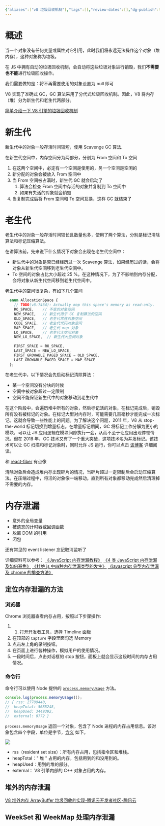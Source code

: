 ```yaml
---
{"aliases":["v8 垃圾回收机制"],"tags":[],"review-dates":[],"dg-publish":true,"date-created":"2023-07-26-Wed, 2:09:21 pm","date-modified":"2023-09-03-Sun, 8:08:44 pm","permalink":"/programming/front-end/browser-core/garbage-collecion/","dgPassFrontmatter":true}
---
```



# 概述

当一个对象没有任何变量或属性对它引用，此时我们将永远无法操作这个对象（堆内存），这种对象称为垃圾。

在 JS 中拥有自动的垃圾回收机制，会自动将这些垃圾对象进行销毁，我们**不需要也不能**进行垃圾回收操作。

我们需要做的是：将不再需要使用的对象设置为 null 即可

V8 实现了准确式 GC，GC 算法采用了分代式垃圾回收机制。因此，V8 将内存（堆）分为新生代和老生代两部分。

[简单介绍一下 V8 引擎的垃圾回收机制](https://github.com/CavsZhouyou/Front-End-Interview-Notebook/blob/master/JavaScript/JavaScript.md#80-%E7%AE%80%E5%8D%95%E4%BB%8B%E7%BB%8D%E4%B8%80%E4%B8%8B-v8-%E5%BC%95%E6%93%8E%E7%9A%84%E5%9E%83%E5%9C%BE%E5%9B%9E%E6%94%B6%E6%9C%BA%E5%88%B6)

# 新生代

新生代中的对象一般存活时间较短，使用 Scavenge GC 算法.

在新生代空间中，内存空间分为两部分，分别为 From 空间和 To 空间

1. 在这两个空间中，必定有一个空间是使用的，另一个空间是空闲的
2. 新分配的对象会被放入 From 空间中
3. 当 From 空间被占满时，新生代 GC 就会启动了
	1. 算法会检查 From 空间中存活的对象并复制到 To 空间中
	2. 如果有失活的对象就会销毁
4. 当复制完成后将 From 空间和 To 空间互换，这样 GC 就结束了

# 老生代

老生代中的对象一般存活时间较长且数量也多，使用了两个算法，分别是标记清除算法和标记压缩算法。

在讲算法前，先来说下什么情况下对象会出现在老生代空间中：

- 新生代中的对象是否已经经历过一次 Scavenge 算法，如果经历过的话，会将对象从新生代空间移到老生代空间中。
- To 空间的对象占比大小超过 25 %。在这种情况下，为了不影响到内存分配，会将对象从新生代空间移到老生代空间中。

老生代中的空间很复杂，有如下几个空间

```js
  enum AllocationSpace {
    // TODO(v8:7464): Actually map this space's memory as read-only.
    RO_SPACE,    // 不变的对象空间
    NEW_SPACE,   // 新生代用于 GC 复制算法的空间
    OLD_SPACE,   // 老生代常驻对象空间
    CODE_SPACE,  // 老生代代码对象空间
    MAP_SPACE,   // 老生代 map 对象
    LO_SPACE,    // 老生代大空间对象
    NEW_LO_SPACE,  // 新生代大空间对象
  
    FIRST_SPACE = RO_SPACE,
    LAST_SPACE = NEW_LO_SPACE,
    FIRST_GROWABLE_PAGED_SPACE = OLD_SPACE,
    LAST_GROWABLE_PAGED_SPACE = MAP_SPACE
  };
```

在老生代中，以下情况会先启动标记清除算法：

+ 某一个空间没有分块的时候
+ 空间中被对象超过一定限制
+ 空间不能保证新生代中的对象移动到老生代中

在这个阶段中，会遍历堆中所有的对象，然后标记活的对象，在标记完成后，销毁所有没有被标记的对象。在标记大型对内存时，可能需要几百毫秒才能完成一次标记。这就会导致一些性能上的问题。为了解决这个问题，2011 年，V8 从 stop-the-world 标记切换到增量标志。在增量标记期间，GC 将标记工作分解为更小的模块，可以让 JS 应用逻辑在模块间隙执行一会，从而不至于让应用出现停顿情况。但在 2018 年，GC 技术又有了一个重大突破，这项技术名为并发标记。该技术可以让 GC 扫描和标记对象时，同时允许 JS 运行，你可以点击 [该博客](https://v8project.blogspot.com/2018/06/concurrent-marking.html) 详细阅读。

和 [react-fiber](../framework/react/react-fiber.md) 有点像

清除对象后会造成堆内存出现碎片的情况，当碎片超过一定限制后会启动压缩算法。在压缩过程中，将活的对象像一端移动，直到所有对象都移动完成然后清理掉不需要的内存。

# 内存泄漏

- 意外的全局变量
- 被遗忘的计时器或回调函数
- 脱离 DOM 的引用
- 闭包

还有常见的 event listener 忘记取消监听了

详细资料可以参考： [《JavaScript 内存泄漏教程》](http://www.ruanyifeng.com/blog/2017/04/memory-leak.html) [《4 类 JavaScript 内存泄漏及如何避免》](https://jinlong.github.io/2016/05/01/4-Types-of-Memory-Leaks-in-JavaScript-and-How-to-Get-Rid-Of-Them/) [《杜绝 js 中四种内存泄漏类型的发生》](https://juejin.im/entry/5a64366c6fb9a01c9332c706) [《javascript 典型内存泄漏及 chrome 的排查方法》](https://segmentfault.com/a/1190000008901861)

## 定位内存泄漏的方法

### 浏览器

Chrome 浏览器查看内存占用，按照以下步骤操作:

1. 1. 打开开发者工具，选择 Timeline 面板
2. 在顶部的 `Capture` 字段里面勾选 Memory
3. 点击左上角的录制按钮。
4. 在页面上进行各种操作，模拟用户的使用情况。
5. 一段时间后，点击对话框的 stop 按钮，面板上就会显示这段时间的内存占用情况。

### 命令行

命令行可以使用 Node 提供的 [`process.memoryUsage`](https://nodejs.org/api/process.html#process_process_memoryusage) 方法。

```js
console.log(process.memoryUsage());
// { rss: 27709440,
//  heapTotal: 5685248,
//  heapUsed: 3449392,
//  external: 8772 }
```

`process.memoryUsage` 返回一个对象，包含了 Node 进程的内存占用信息。该对象包含四个字段，单位是字节，[含义](http://stackoverflow.com/questions/12023359/what-do-the-return-values-of-node-js-process-memoryusage-stand-for) 如下。

![](/img/user/programming/front-end/browser-core/garbage-collecion/image-20230903195933635.png)

- rss（resident set size）：所有内存占用，包括指令区和堆栈。
- heapTotal：" 堆 " 占用的内存，包括用到的和没用到的。
- heapUsed：用到的堆的部分。
- external： V8 引擎内部的 C++ 对象占用的内存。

## 堆外的内存泄漏

[V8 堆外内存 ArrayBuffer 垃圾回收的实现-腾讯云开发者社区-腾讯云](https://cloud.tencent.com/developer/article/2004253)

## WeekSet 和 WeekMap 处理内存泄漏
